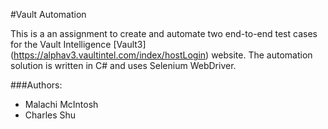 #Vault Automation

This is a an assignment to create and automate two end-to-end test cases for the
Vault Intelligence [Vault3] (https://alphav3.vaultintel.com/index/hostLogin) website.
The automation solution is written in C# and
uses Selenium WebDriver.



###Authors:
- Malachi McIntosh
- Charles Shu